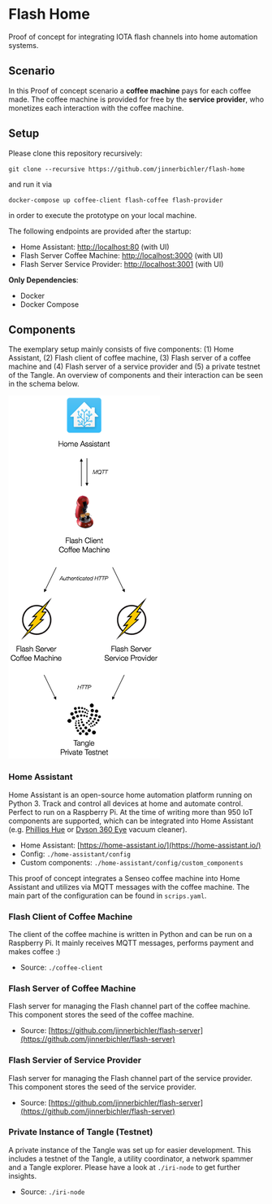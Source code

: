 # Flash Home

Proof of concept for integrating IOTA flash channels into home automation systems.

## Scenario

In this Proof of concept scenario a **coffee machine** pays for each coffee made. The coffee machine is provided for free by the **service provider**, who monetizes each interaction with the coffee machine. 

## Setup

Please clone this repository recursively:

```
git clone --recursive https://github.com/jinnerbichler/flash-home
```

and run it via

```
docker-compose up coffee-client flash-coffee flash-provider
```

in order to execute the prototype on your local machine.

The following endpoints are provided after the startup:

* Home Assistant: [http://localhost:80](http://localhost:80) (with UI)
* Flash Server Coffee Machine: [http://localhost:3000](http://localhost:3000) (with UI)
* Flash Server Service Provider: [http://localhost:3001](http://localhost:3001) (with UI)

**Only Dependencies**:

* Docker
* Docker Compose

## Components

The exemplary setup mainly consists of five components: (1) Home Assistant, (2) Flash client of coffee machine, (3) Flash server of a coffee machine and (4) Flash server of a service provider and (5) a private testnet of the Tangle. An overview of components and their interaction can be seen in the schema below.

![Components](./home-assistant/config/www/architecture.png)

### Home Assistant

Home Assistant is an open-source home automation platform running on Python 3. Track and control all devices at home and automate control. Perfect to run on a Raspberry Pi.
At the time of writing more than 950 IoT components are supported, which can be integrated into Home Assistant (e.g. [Phillips Hue](https://home-assistant.io/components/hue/) or [Dyson 360 Eye](https://home-assistant.io/components/vacuum.dyson/) vacuum cleaner).

* Home Assistant: [https://home-assistant.io/](https://home-assistant.io/)
* Config: `./home-assistant/config`
* Custom components: `./home-assistant/config/custom_components`

This proof of concept integrates a Senseo coffee machine into Home Assistant and utilizes via MQTT messages with the coffee machine. The main part of the configuration can be found in `scrips.yaml`.

### Flash Client of Coffee Machine

The client of the coffee machine is written in Python and can be run on a Raspberry Pi. It mainly receives MQTT messages, performs payment and makes coffee :)

* Source: `./coffee-client`

### Flash Server of Coffee Machine

Flash server for managing the Flash channel part of the coffee machine. This component stores the seed of the coffee machine.

* Source: [https://github.com/jinnerbichler/flash-server](https://github.com/jinnerbichler/flash-server)

### Flash Servier of Service Provider

Flash server for managing the Flash channel part of the service provider. This component stores the seed of the service provider.

* Source: [https://github.com/jinnerbichler/flash-server](https://github.com/jinnerbichler/flash-server)

### Private Instance of Tangle (Testnet)

A private instance of the Tangle was set up for easier development. This includes a testnet of the Tangle, a utility coordinator, a network spammer and a Tangle explorer. Please have a look at `./iri-node` to get further insights.

* Source: `./iri-node`